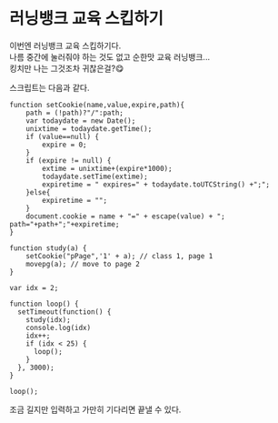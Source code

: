 # 러닝뱅크 교육 스킵하기

이번엔 러닝뱅크 교육 스킵하기다.  
나름 중간에 눌러줘야 하는 것도 없고 순한맛 교육 러닝뱅크...  
킹치만 나는 그것조차 귀찮은걸?😋  

스크립트는 다음과 같다.  
```
function setCookie(name,value,expire,path){ 
    path = (!path)?"/":path; 
    var todaydate = new Date();
    unixtime = todaydate.getTime();
    if (value==null) {
        expire = 0;
    }
    if (expire != null) {
        extime = unixtime+(expire*1000);
        todaydate.setTime(extime);
        expiretime = " expires=" + todaydate.toUTCString() +";"; 
    }else{
        expiretime = ""; 
    }
    document.cookie = name + "=" + escape(value) + "; path="+path+";"+expiretime; 
}

function study(a) {
    setCookie("pPage",'1' + a); // class 1, page 1
    movepg(a); // move to page 2
}

var idx = 2;

function loop() {
  setTimeout(function() {
    study(idx);
    console.log(idx)
    idx++;
    if (idx < 25) {
      loop();
    }
  }, 3000);
}

loop();
```

조금 길지만 입력하고 가만히 기다리면 끝낼 수 있다.